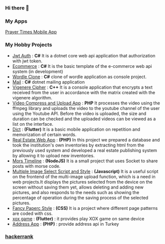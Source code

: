 ### Hi there 👋

<!--
Entity Framework, Linq, Hangfire, Autofac, Automapper
**teavun/teavun** is a ✨ _special_ ✨ repository because its `README.md` (this file) appears on your GitHub profile.
- 👯 I’m looking to collaborate on ...
- 💬 Ask me about ...
- 🤔 I’m looking for Remote Back-end Developer Jobs
- 📫 How to reach me: ...
- 😄 Pronouns: ...
- ⚡ Fun fact: ...
-->

### My Apps
[Prayer Times Mobile App](https://play.google.com/store/apps/details?id=com.tesadumuefkar.pray_app)

### My Hobby Projects
<!--- 🔭 I’m currently working on indie mobile projects 
 🌱 I’m currently learning python --->

 - [Jwt Auth](https://github.com/bnurd/dotnet-webapi-jwt-auth) :  **C#** It is a dotnet core web api application that authorization with jwt token.
 - [Ecommerce](https://github.com/bnurd/ecommerce) : **C#** It is the basic template of the e-commerce web api system (in development)
 - [Wordle Clone](https://github.com/bnurd/wordle_clone_console) : **C#** clone of wordle application as console project.
 - [Mail](https://github.com/bnurd/mailto) : **C#** dotnet mailing application
 - [Vigenere Cipher](https://github.com/bnurd/vigenere-cipher) :  **C++** It is a console application that encrypts a text received from the user in accordance with the matrix created with the vigenere algorithm.
 - [Video Compress and Upload App](https://github.com/bnurd/ffmpeg-youtube-api) : **PHP** It processes the video using the ffmpeg library and uploads the video to the youtube channel of the user using the Youtube API. Before the video is uploaded, the size and duration can be checked and the uploaded videos can be viewed as a list on the interface.
 - [Dict](https://github.com/bnurd/dict) : **(Flutter)** It is a basic mobile application on repetition and memorization of certain words. 
 - [Real Estate Web App](https://github.com/bnurd/capacityhome) : **(PHP)** In this project we prepared a database and took the institution's own inventories by extracting html from the previously used system and developed a real estate publishing system by allowing it to upload new inventories.
 - [Mors Timeline](https://github.com/bnurd/nodejsmorstimeline) : **(NodeJS)** It is a small project that uses Socket to share posts with morse code.
 - [Multiple Image Select Script and Style](https://github.com/bnurd/multiple-image-upload) : **(Javascript)** It is a useful script on the frontend of the multi-image upload function, which is a need in web projects.It displays the pictures selected from the device on the screen without saving them yet, allows deleting and adding new pictures, and also responds to the needs such as showing the percentage of operation during the saving process of the selected pictures.
 - [Fancy Paperc Style](https://github.com/bnurd/fancy_papers) : **(CSS)** It is a project where different page patterns are coded with css.
 - [xox game](https://github.com/bnurd/xox) : **(Flutter)** : it provides play XOX game on same device
 - [Address App](https://github.com/bnurd/address) : **(PHP)** : provide address api in Turkey
  
 
 ### [hackerrank](https://www.hackerrank.com/bnurdincer) 
  
 
